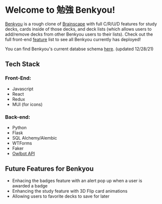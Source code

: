 # Welcome to 勉強 Benkyou!

[Benkyou](https://benkyou-app.herokuapp.com/) is a rough clone of [Brainscape](https://www.brainscape.com) with full C/R/U/D features for study decks, cards inside of those decks, and deck lists (which allows users to add/remove decks from other Benkyou users to their lists). Check out the full front-end [feature](https://github.com/ashleighctucker/benkyou/wiki/Feature-List) list to see all Benkyou currently has deployed!

 You can find Benkyou's current databse schema [here](https://github.com/ashleighctucker/benkyou/wiki/Database-Schema). (updated 12/28/21) 
 
 ## Tech Stack
 
 ### Front-End:
 * Javascript
 * React
 * Redux
 * MUI (for icons)

 ### Back-end:
 * Python
 * Flask
 * SQL Alchemy/Alembic
 * WTForms
 * Faker
 * [Owlbot API](https://owlbot.info)

## Future Features for Benkyou

* Enhacing the badges feature with an alert pop up when a user is awarded a badge
* Enhancing the study feature with 3D Flip card animations 
* Allowing users to favorite decks to save for later
